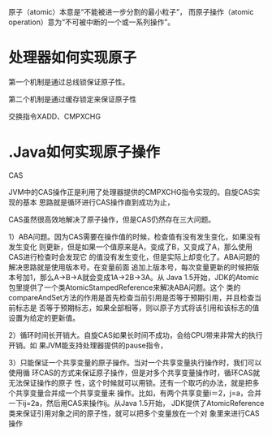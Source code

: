 
原子（atomic）本意是“不能被进一步分割的最小粒子”，
而原子操作（atomic operation）意为“不可被中断的一个或一系列操作”。



# 处理器如何实现原子

第一个机制是通过总线锁保证原子性。

第二个机制是通过缓存锁定来保证原子性

交换指令XADD、CMPXCHG

# .Java如何实现原子操作

CAS

JVM中的CAS操作正是利用了处理器提供的CMPXCHG指令实现的。自旋CAS实现的基本
思路就是循环进行CAS操作直到成功为止，

CAS虽然很高效地解决了原子操作，但是CAS仍然存在三大问题。

1）ABA问题。因为CAS需要在操作值的时候，检查值有没有发生变化，如果没有发生变化
则更新，但是如果一个值原来是A，变成了B，又变成了A，那么使用CAS进行检查时会发现它
的值没有发生变化，但是实际上却变化了。ABA问题的解决思路就是使用版本号。在变量前面
追加上版本号，每次变量更新的时候把版本号加1，那么A→B→A就会变成1A→2B→3A。从
Java 1.5开始，JDK的Atomic包里提供了一个类AtomicStampedReference来解决ABA问题。这个
类的compareAndSet方法的作用是首先检查当前引用是否等于预期引用，并且检查当前标志是
否等于预期标志，如果全部相等，则以原子方式将该引用和该标志的值设置为给定的更新值。


2）循环时间长开销大。自旋CAS如果长时间不成功，会给CPU带来非常大的执行开销。如
果JVM能支持处理器提供的pause指令，

3）只能保证一个共享变量的原子操作。当对一个共享变量执行操作时，我们可以使用循
环CAS的方式来保证原子操作，但是对多个共享变量操作时，循环CAS就无法保证操作的原子
性，这个时候就可以用锁。还有一个取巧的办法，就是把多个共享变量合并成一个共享变量来
操作。比如，有两个共享变量i＝2，j=a，合并一下ij=2a，然后用CAS来操作ij。从Java 1.5开始，
JDK提供了AtomicReference类来保证引用对象之间的原子性，就可以把多个变量放在一个对
象里来进行CAS操作



